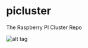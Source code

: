 # picluster
The Raspberry PI Cluster Repo

![alt tag](https://raw.githubusercontent.com/alainvanhoof/picluster/masterpicluster.jpg)

